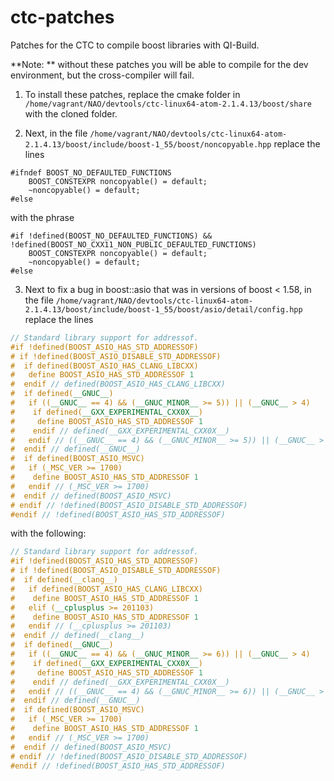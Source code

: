 # ctc-patches
Patches for the CTC to compile boost libraries with QI-Build.

**Note: ** without these patches you will be able to compile for the dev environment, but the cross-compiler will fail.

1. To install these patches, replace the cmake folder in `/home/vagrant/NAO/devtools/ctc-linux64-atom-2.1.4.13/boost/share` 
with the cloned folder.

2. Next, in the file `/home/vagrant/NAO/devtools/ctc-linux64-atom-2.1.4.13/boost/include/boost-1_55/boost/noncopyable.hpp` replace the lines

```
#ifndef BOOST_NO_DEFAULTED_FUNCTIONS
    BOOST_CONSTEXPR noncopyable() = default;
    ~noncopyable() = default;
#else
```

with the phrase
```
#if !defined(BOOST_NO_DEFAULTED_FUNCTIONS) && !defined(BOOST_NO_CXX11_NON_PUBLIC_DEFAULTED_FUNCTIONS) 
    BOOST_CONSTEXPR noncopyable() = default; 
    ~noncopyable() = default; 
#else
```

3. Next to fix a bug in boost::asio that was in versions of boost < 1.58, in the file `/home/vagrant/NAO/devtools/ctc-linux64-atom-2.1.4.13/boost/include/boost-1_55/boost/asio/detail/config.hpp` replace the lines

```c++
// Standard library support for addressof.
#if !defined(BOOST_ASIO_HAS_STD_ADDRESSOF)
# if !defined(BOOST_ASIO_DISABLE_STD_ADDRESSOF)
#  if defined(BOOST_ASIO_HAS_CLANG_LIBCXX)
#   define BOOST_ASIO_HAS_STD_ADDRESSOF 1
#  endif // defined(BOOST_ASIO_HAS_CLANG_LIBCXX)
#  if defined(__GNUC__)
#   if ((__GNUC__ == 4) && (__GNUC_MINOR__ >= 5)) || (__GNUC__ > 4)
#    if defined(__GXX_EXPERIMENTAL_CXX0X__)
#     define BOOST_ASIO_HAS_STD_ADDRESSOF 1
#    endif // defined(__GXX_EXPERIMENTAL_CXX0X__)
#   endif // ((__GNUC__ == 4) && (__GNUC_MINOR__ >= 5)) || (__GNUC__ > 4)
#  endif // defined(__GNUC__)
#  if defined(BOOST_ASIO_MSVC)
#   if (_MSC_VER >= 1700)
#    define BOOST_ASIO_HAS_STD_ADDRESSOF 1
#   endif // (_MSC_VER >= 1700)
#  endif // defined(BOOST_ASIO_MSVC)
# endif // !defined(BOOST_ASIO_DISABLE_STD_ADDRESSOF)
#endif // !defined(BOOST_ASIO_HAS_STD_ADDRESSOF)
```

with the following:

```c++
// Standard library support for addressof.
#if !defined(BOOST_ASIO_HAS_STD_ADDRESSOF)
# if !defined(BOOST_ASIO_DISABLE_STD_ADDRESSOF)
#  if defined(__clang__)
#   if defined(BOOST_ASIO_HAS_CLANG_LIBCXX)
#    define BOOST_ASIO_HAS_STD_ADDRESSOF 1
#   elif (__cplusplus >= 201103)
#    define BOOST_ASIO_HAS_STD_ADDRESSOF 1
#   endif // (__cplusplus >= 201103)
#  endif // defined(__clang__)
#  if defined(__GNUC__)
#   if ((__GNUC__ == 4) && (__GNUC_MINOR__ >= 6)) || (__GNUC__ > 4)
#    if defined(__GXX_EXPERIMENTAL_CXX0X__)
#     define BOOST_ASIO_HAS_STD_ADDRESSOF 1
#    endif // defined(__GXX_EXPERIMENTAL_CXX0X__)
#   endif // ((__GNUC__ == 4) && (__GNUC_MINOR__ >= 6)) || (__GNUC__ > 4)
#  endif // defined(__GNUC__)
#  if defined(BOOST_ASIO_MSVC)
#   if (_MSC_VER >= 1700)
#    define BOOST_ASIO_HAS_STD_ADDRESSOF 1
#   endif // (_MSC_VER >= 1700)
#  endif // defined(BOOST_ASIO_MSVC)
# endif // !defined(BOOST_ASIO_DISABLE_STD_ADDRESSOF)
#endif // !defined(BOOST_ASIO_HAS_STD_ADDRESSOF)
```
